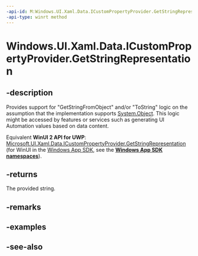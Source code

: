 ```yaml
---
-api-id: M:Windows.UI.Xaml.Data.ICustomPropertyProvider.GetStringRepresentation
-api-type: winrt method
---
```


<!-- Method syntax
public string GetStringRepresentation()
-->

# Windows.UI.Xaml.Data.ICustomPropertyProvider.GetStringRepresentation

## -description
Provides support for "GetStringFromObject" and/or "ToString" logic on the assumption that the implementation supports [System.Object](/dotnet/api/system.object?view=dotnet-uwp-10.0&preserve-view=true). This logic might be accessed by features or services such as generating UI Automation values based on data content.

Equivalent **WinUI 2 API for UWP**: [Microsoft.UI.Xaml.Data.ICustomPropertyProvider.GetStringRepresentation](/windows/winui/api/microsoft.ui.xaml.data.icustompropertyprovider.getstringrepresentation) (for WinUI in the [Windows App SDK](/windows/apps/windows-app-sdk/), see the **[Windows App SDK namespaces](/windows/windows-app-sdk/api/winrt/)**).

## -returns
The provided string.

## -remarks

## -examples

## -see-also
